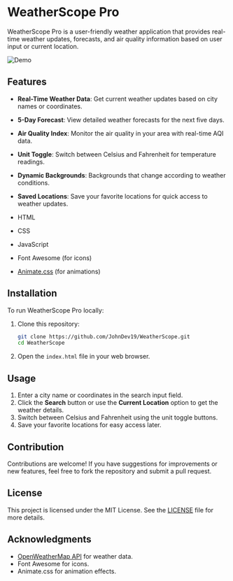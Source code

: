 # WeatherScope Pro

WeatherScope Pro is a user-friendly weather application that provides real-time weather updates, forecasts, and air quality information based on user input or current location. 

![Demo](URL-to-image)

## Features

- **Real-Time Weather Data**: Get current weather updates based on city names or coordinates.
- **5-Day Forecast**: View detailed weather forecasts for the next five days.
- **Air Quality Index**: Monitor the air quality in your area with real-time AQI data.
- **Unit Toggle**: Switch between Celsius and Fahrenheit for temperature readings.
- **Dynamic Backgrounds**: Backgrounds that change according to weather conditions.
- **Saved Locations**: Save your favorite locations for quick access to weather updates.

- HTML
- CSS
- JavaScript
- Font Awesome (for icons)
- [Animate.css](https://animate.style/) (for animations)

## Installation

To run WeatherScope Pro locally:

1. Clone this repository:

   ```bash
   git clone https://github.com/JohnDev19/WeatherScope.git
   cd WeatherScope
   ```

2. Open the `index.html` file in your web browser.

## Usage

1. Enter a city name or coordinates in the search input field.
2. Click the **Search** button or use the **Current Location** option to get the weather details.
3. Switch between Celsius and Fahrenheit using the unit toggle buttons.
4. Save your favorite locations for easy access later.

## Contribution

Contributions are welcome! If you have suggestions for improvements or new features, feel free to fork the repository and submit a pull request.

## License

This project is licensed under the MIT License. See the [LICENSE](LICENSE) file for more details.

## Acknowledgments

- [OpenWeatherMap API](https://openweathermap.org/api) for weather data.
- Font Awesome for icons.
- Animate.css for animation effects.
